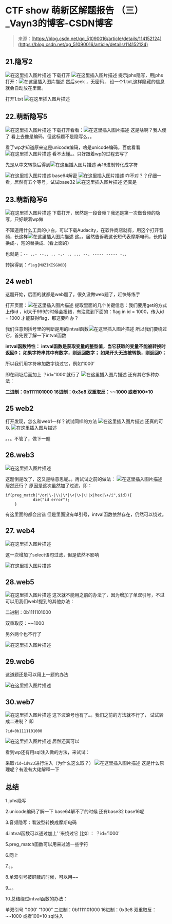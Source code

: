 <!--yml
category: 未分类
date: 2022-04-26 14:52:51
-->

# CTF show 萌新区解题报告 （三）_Vayn3的博客-CSDN博客

> 来源：[https://blog.csdn.net/qq_51090016/article/details/114152124](https://blog.csdn.net/qq_51090016/article/details/114152124)

## 21.隐写2

![在这里插入图片描述](img/5e31b44d7e3b451939bcfb1802db6e93.png)
下载打开
![在这里插入图片描述](img/e96d946f8a96b222b712d37379efa774.png)
提示jphs隐写，用jphs打开：![在这里插入图片描述](img/a73bb9df110b5a651ad577b64d8cf1ba.png)
然后seek ，无密码， 设一个1.txt,这样隐藏的信息就会自动放在里面。

打开1.txt
![在这里插入图片描述](img/84090928cf8b27edce020aee1e7da514.png)

## 22.萌新隐写5

![在这里插入图片描述](img/90fd3314b301bb3376e324d74d886a33.png)
下载打开看看：![在这里插入图片描述](img/8c9446e6c31b0e04feb9467bc713722f.png)
这是啥啊？我人傻了 看上去像是编码，但这标题不是隐写么。。

看了wp才知道原来这是unicode编码，啥是unicode编码，百度看看
![在这里插入图片描述](img/cda6ce103f29307ba296af887cc2d0fc.png)
看不太懂。。只好跟着wp的过程去写了

先是从中文转换后得到![在这里插入图片描述](img/6dbfbbcba4f00c278d931c10ac5d7904.png)
再16进制转化成字符

![在这里插入图片描述](img/6d64406ab1f7ea34b7f31c90150f8702.png)
base64解密
![在这里插入图片描述](img/67337665cb85c8f18271a28624c0bdc7.png)
咋不对？？仔细一看，居然有五个等号，试试base32
![在这里插入图片描述](img/c1edb46d911e98b2410d9879b99e27ee.png)
还真是

## 23.萌新隐写6

![在这里插入图片描述](img/17d9f2e28866b145304f6a44662b3ec5.png)
下载打开，居然是一段音频？我还是第一次做音频的隐写，只好跟着wp做

不知道用什么工具的小白，可以下载Audacity，在软件商店就有，用这个打开音频，长这样![在这里插入图片描述](img/1a6abd18f17745b478bdc2babbd697b0.png)
这。。居然告诉我这长短代表摩斯电码，长的替换成-，短的替换成.（看上面的）

也就是：`-- ..- --.. .. -.- .. ... --. ----- ----- -..`

转换得到：`flag{MUZIKISG00D}`

## 24 web1

这题开始，后面的就都是web题了。很久没做web题了，赶快练练手

打开页面：![在这里插入图片描述](img/2e1bf991b0be31f7b68b4724daea98d6.png)
提取里面的几个关键信息：我们要用get的方式上传id ，id大于999的时候会报错，有注意到下面的：flag in id = 1000，传入id = 1000 才能获得flag，那这要咋办？

我们注意到括号里的判断是用的intval函数![在这里插入图片描述](img/a13d7b04d22a4452864ed811093d3959.png)
所以我们要绕过它，首先要了解一下intval函数

**intval函数特性：
intval函数是获取变量的整型值，当它获取的变量不能被转换时返回0；
如果字符串其中有数字，则返回数字；
如果开头无法被转换，则返回0；**

所以我们用字符串加数字绕过它，例如’1000’

即在网址后面加上 ？id=’1000‘就行了
![在这里插入图片描述](img/0887cd778e487391f8f48bb6fce74a6d.png)
还有其它多种办法：

**二进制：0b1111101000
16进制：0x3e8
双重取反：~~1000
或者100*10**

## 25 web2

打开发现，怎么和web1一样？试试同样的方法
![在这里插入图片描述](img/7f58b8abcb16088506adc7de8c5b5ff7.png)
还真的可以
![在这里插入图片描述](img/51d4cc552e0678b08d3533d039fe492f.png)

。。。不管了，做下一题

## 26.web3

![在这里插入图片描述](img/a7df29b47153cf012fae63391ba7c01a.png)

这题倒是改了，这又是啥意思呢。。再试试之前的做法：
![在这里插入图片描述](img/ca20361b49ad7bdbdfbaf29faf08c2cc.png)
居然还行？ 原因是这次虽然加了过滤，即：

```
if(preg_match("/or|\-|\\|\*|\<|\>|\!|x|hex|\+/i",$id)){
            die("id error");
    } 
```

有这里面的都会出错
但是里面没有单引号，intval函数依然存在，仍然可以绕过。

## 27\. web4

![在这里插入图片描述](img/17768bdffa97a8f302a1c8065603bb41.png)

这一次增加了select语句过滤，但是依然不影响

![在这里插入图片描述](img/63a6d4ccd78db3d5d07aaf4806cadd51.png)

## 28.web5

![在这里插入图片描述](img/f2074a9a75571a6f2b31231929eeecea.png)
这次就不能用之前的办法了，因为增加了单双引号，不过可以用我们web1提到的其他办法：

二进制：0b1111101000

双重取反：~~1000

另外两个也不行了

![在这里插入图片描述](img/0d3a267a77264d8219f12bfbfc16226b.png)

## 29.web6

这道题还是可以用上一题的办法

![在这里插入图片描述](img/6ce6ae6dd0c951ed199273ac0e44311c.png)

## 30.web7

![在这里插入图片描述](img/da8d858df50aa4d3b36096f59cc80b9d.png)
这下波浪号也有了。。我们之前的方法就不行了， 试试转成二进制？
即

```
?id=0b1111101000 
```

![在这里插入图片描述](img/9ad233cd1abe90482bef4fda6d38f8be.png)
居然还真可以

看到wp还有用sql注入做的方法，来试试：

采取`?id=id%23`进行注入（为什么这么取？）
![在这里插入图片描述](img/db9f155366c61dde60f42a803097a735.png)
这是什么原理呢？有没有大佬解释一下

## 总结

1.jphs隐写

2.unicode编码了解一下
base64解不了的时候 还有base32 base16呢

3.音频隐写：看波型转换成摩斯电码

4.intval函数可以通过加上’ ‘来绕过它 比如 ： ？id=‘1000’

5.preg_match函数可以用来过滤一些字符

6.同上

7.。。

8.单双引号被屏蔽的时候，可以用~~

9.。。

10.总结绕过intval函数的办法：

单双引号 ‘1000’ “1000”
二进制：0b1111101000
16进制：0x3e8
双重取反：~~1000
或者100*10
sql注入